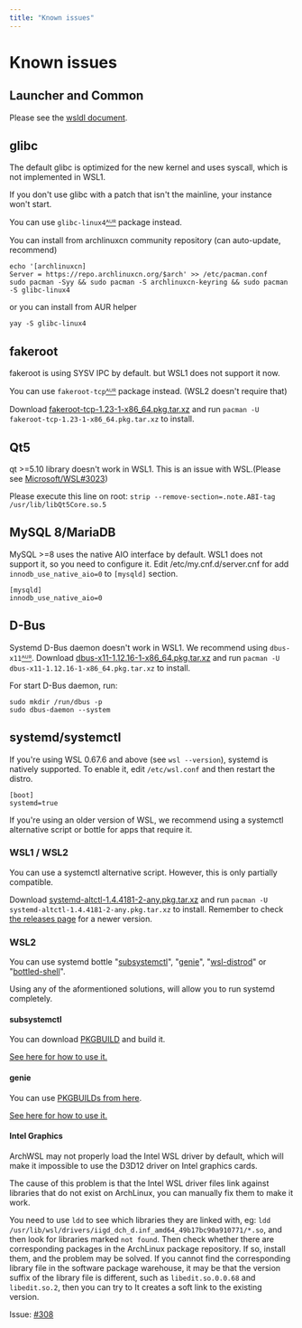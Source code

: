 ```yaml
---
title: "Known issues"
---
```

# Known issues

## Launcher and Common
Please see the [wsldl document](https://git.io/wsldl-doc).

## glibc
The default glibc is optimized for the new kernel and uses syscall, which is not implemented in WSL1.

If you don't use glibc with a patch that isn't the mainline, your instance won't start.

You can use `glibc-linux4`[ᴬᵁᴿ](https://aur.archlinux.org/packages/glibc-linux4) package instead.

You can install from archlinuxcn community repository (can auto-update, recommend)
```
echo '[archlinuxcn]
Server = https://repo.archlinuxcn.org/$arch' >> /etc/pacman.conf
sudo pacman -Syy && sudo pacman -S archlinuxcn-keyring && sudo pacman -S glibc-linux4
```
or you can install from AUR helper
```
yay -S glibc-linux4
```

## fakeroot
fakeroot is using SYSV IPC by default.
but WSL1 does not support it now.

You can use `fakeroot-tcp`[ᴬᵁᴿ](https://aur.archlinux.org/packages/fakeroot-tcp/) package instead. (WSL2 doesn't require that)

Download [fakeroot-tcp-1.23-1-x86_64.pkg.tar.xz](https://github.com/yuk7/arch-prebuilt/releases/download/18082100/fakeroot-tcp-1.23-1-x86_64.pkg.tar.xz) and run ```pacman -U fakeroot-tcp-1.23-1-x86_64.pkg.tar.xz``` to install.

## Qt5
qt >=5.10 library doesn't work in WSL1. This is an issue with WSL.(Please see [Microsoft/WSL#3023](https://github.com/Microsoft/WSL/issues/3023))

Please execute this line on root:
```strip --remove-section=.note.ABI-tag /usr/lib/libQt5Core.so.5```

## MySQL 8/MariaDB
MySQL >=8 uses the native AIO interface by default. WSL1 does not support it, so you need to configure it.
Edit /etc/my.cnf.d/server.cnf for add `innodb_use_native_aio=0` to `[mysqld]` section.
```
[mysqld]
innodb_use_native_aio=0
```

## D-Bus
Systemd D-Bus daemon doesn't work in WSL1.
We recommend using `dbus-x11`[ᴬᵁᴿ](https://aur.archlinux.org/packages/dbus-x11/).
Download [dbus-x11-1.12.16-1-x86_64.pkg.tar.xz](https://github.com/yuk7/arch-prebuilt/releases/download/20051200/dbus-x11-1.12.16-1-x86_64.pkg.tar.xz) and run ```pacman -U dbus-x11-1.12.16-1-x86_64.pkg.tar.xz``` to install.

For start D-Bus daemon, run:
```
sudo mkdir /run/dbus -p
sudo dbus-daemon --system
```

## systemd/systemctl

If you're using WSL 0.67.6 and above (see `wsl --version`), systemd is natively supported. To enable it, edit `/etc/wsl.conf` and then restart the distro.
```
[boot]
systemd=true
```

If you're using an older version of WSL, we recommend using a systemctl alternative script or bottle for apps that require it.

### WSL1 / WSL2
You can use a systemctl alternative script.
However, this is only partially compatible.

Download [systemd-altctl-1.4.4181-2-any.pkg.tar.xz](https://github.com/yuk7/arch-systemctl-alt/releases/download/1.4.4181-2/systemd-altctl-1.4.4181-2-any.pkg.tar.xz) and run ```pacman -U systemd-altctl-1.4.4181-2-any.pkg.tar.xz``` to install. Remember to check [the releases page](https://github.com/yuk7/arch-systemctl-alt/releases) for a newer version.

### WSL2
You can use systemd bottle "[subsystemctl](https://github.com/sorah/subsystemctl)", "[genie](https://github.com/arkane-systems/genie)", "[wsl-distrod](https://github.com/nullpo-head/wsl-distrod)" or "[bottled-shell](https://github.com/lungothrin/bottled-shell)".

Using any of the aformentioned solutions, will allow you to run systemd completely.

#### subsystemctl
You can download [PKGBUILD](https://raw.githubusercontent.com/sorah/arch.sorah.jp/master/aur-sorah/PKGBUILDs/subsystemctl/PKGBUILD) and build it.

[See here for how to use it.](https://github.com/sorah/subsystemctl#usage)

#### genie
You can use [PKGBUILDs from here](https://gist.github.com/arlllk/7001c521de601f01735af5ca440f03ae).

[See here for how to use it.](https://github.com/arkane-systems/genie#usage)

#### Intel Graphics

ArchWSL may not properly load the Intel WSL driver by default, which will make it impossible to use the D3D12 driver on Intel graphics cards.

The cause of this problem is that the Intel WSL driver files link against libraries that do not exist on ArchLinux, you can manually fix them to make it work.

You need to use `ldd` to see which libraries they are linked with, eg: `ldd /usr/lib/wsl/drivers/iigd_dch_d.inf_amd64_49b17bc90a910771/*.so`, and then look for libraries marked `not found`. Then check whether there are corresponding packages in the ArchLinux package repository. If so, install them, and the problem may be solved. If you cannot find the corresponding library file in the software package warehouse, it may be that the version suffix of the library file is different, such as `libedit.so.0.0.68` and `libedit.so.2`, then you can try to It creates a soft link to the existing version.

Issue: [#308](https://github.com/yuk7/ArchWSL/issues/308)
